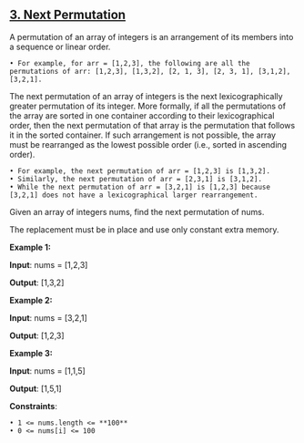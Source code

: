 <h2><a href="https://leetcode.com/problems/next-permutation/description/">3. Next Permutation</a></h2>

A permutation of an array of integers is an arrangement of its members into a sequence or linear order.

    • For example, for arr = [1,2,3], the following are all the permutations of arr: [1,2,3], [1,3,2], [2, 1, 3], [2, 3, 1], [3,1,2], [3,2,1].

The next permutation of an array of integers is the next lexicographically greater permutation of its integer. More formally, if all the permutations of the array are sorted in one container according to their lexicographical order, then the next permutation of that array is the permutation that follows it in the sorted container. If such arrangement is not possible, the array must be rearranged as the lowest possible order (i.e., sorted in ascending order).

    • For example, the next permutation of arr = [1,2,3] is [1,3,2].
    • Similarly, the next permutation of arr = [2,3,1] is [3,1,2].
    • While the next permutation of arr = [3,2,1] is [1,2,3] because [3,2,1] does not have a lexicographical larger rearrangement.

Given an array of integers nums, find the next permutation of nums.

The replacement must be in place and use only constant extra memory.



**Example 1:**

**Input**: nums = [1,2,3]

**Output**: [1,3,2]


**Example 2:**

**Input**: nums = [3,2,1]

**Output**: [1,2,3]

**Example 3:**

**Input**: nums = [1,1,5]

**Output**: [1,5,1]

**Constraints**:

    • 1 <= nums.length <= **100**
    • 0 <= nums[i] <= 100


